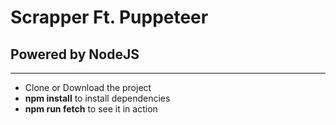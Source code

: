 # Scrapper Ft. Puppeteer
## Powered by NodeJS
---

- Clone or Download the project
- **npm install** to install dependencies
- **npm run fetch** to see it in action

